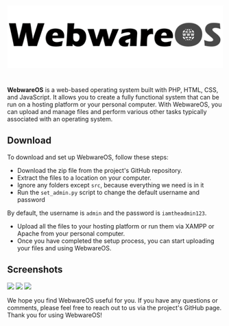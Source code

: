 ![](https://raw.githubusercontent.com/Zaky202/webwareos/main/src/img/logo.png)

# 

**WebwareOS** is a web-based operating system built with PHP, HTML, CSS, and JavaScript. It allows you to create a fully functional system that can be run on a hosting platform or your personal computer. With WebwareOS, you can upload and manage files and perform various other tasks typically associated with an operating system.
## Download

To download and set up WebwareOS, follow these steps:

- Download the zip file from the project's GitHub repository.
- Extract the files to a location on your computer.
- Ignore any folders except `src`, because everything we need is in it
- Run the `set_admin.py` script to change the default username and password

By default, the username is `admin` and the password is `iamtheadmin123`.
- Upload all the files to your hosting platform or run them via XAMPP or Apache from your personal computer.
- Once you have completed the setup process, you can start uploading your files and using WebwareOS.


## Screenshots
![](https://raw.githubusercontent.com/Zaky202/webwareos/main/img/1.gif)
![](https://raw.githubusercontent.com/Zaky202/webwareos/main/img/2.gif)
![](https://raw.githubusercontent.com/Zaky202/webwareos/main/img/3.gif)

We hope you find WebwareOS useful for you. If you have any questions or comments, please feel free to reach out to us via the project's GitHub page. Thank you for using WebwareOS!
